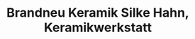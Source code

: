 ---
title: "Brandneu Keramik Silke Hahn, Keramikwerkstatt"
url: /bodenwerder/brandneu-keramik-silke-hahn-keramikwerkstatt/
shop: Supermarkt
---